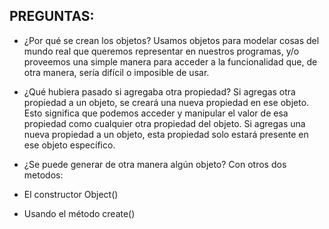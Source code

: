 ## PREGUNTAS:
- ¿Por qué se crean los objetos?
Usamos objetos para modelar cosas del mundo real que queremos representar en nuestros programas, y/o proveemos una simple manera para acceder a la funcionalidad que, de otra manera, sería difícil o imposible de usar.

- ¿Qué hubiera pasado si agregaba otra propiedad?
Si agregas otra propiedad a un objeto, se creará una nueva propiedad en ese objeto. Esto significa que podemos acceder y manipular el valor de esa propiedad como cualquier otra propiedad del objeto. Si agregas una nueva propiedad a un objeto, esta propiedad solo estará presente en ese objeto específico.


- ¿Se puede generar de otra manera algún objeto?
Con otros dos metodos:
- El constructor Object()
- Usando el método create()